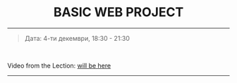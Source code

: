 <h1 align="center">BASIC WEB PROJECT</h1>

<hr>

<blockquote>
    <p>Дата: 4-ти декември, 18:30 - 21:30</p>
</blockquote>

<br>

<p>
    Video from the Lection: <a href="#">will be here</a>
</p>

<hr>